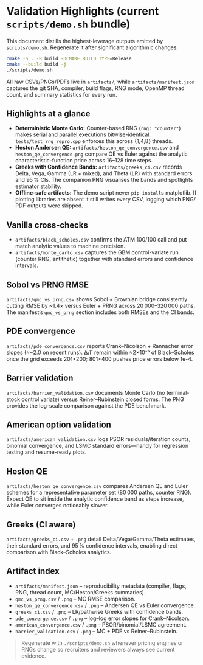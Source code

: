 # Validation Highlights (current `scripts/demo.sh` bundle)

This document distills the highest-leverage outputs emitted by `scripts/demo.sh`.
Regenerate it after significant algorithmic changes:

```bash
cmake -S . -B build -DCMAKE_BUILD_TYPE=Release
cmake --build build -j
./scripts/demo.sh
```

All raw CSVs/PNGs/PDFs live in `artifacts/`, while `artifacts/manifest.json`
captures the git SHA, compiler, build flags, RNG mode, OpenMP thread count,
and summary statistics for every run.

## Highlights at a glance

- **Deterministic Monte Carlo:** Counter-based RNG (`rng: "counter"`) makes
  serial and parallel executions bitwise-identical. `tests/test_rng_repro.cpp`
  enforces this across {1,4,8} threads.
- **Heston Andersen QE:** `artifacts/heston_qe_convergence.csv` and
  `heston_qe_convergence.png` compare QE vs Euler against the analytic
  characteristic-function price across 16–128 time steps.
- **Greeks with Confidence Bands:** `artifacts/greeks_ci.csv` records Delta,
  Vega, Gamma (LR + mixed), and Theta (LR) with standard errors and 95 % CIs.
  The companion PNG visualises the bands and spotlights estimator stability.
- **Offline-safe artifacts:** The demo script never `pip install`s matplotlib.
  If plotting libraries are absent it still writes every CSV, logging which PNG/
  PDF outputs were skipped.

## Vanilla cross-checks

- `artifacts/black_scholes.csv` confirms the ATM 100/100 call and put match
  analytic values to machine precision.
- `artifacts/monte_carlo.csv` captures the GBM control-variate run (counter RNG,
  antithetic) together with standard errors and confidence intervals.

## Sobol vs PRNG RMSE

`artifacts/qmc_vs_prng.csv` shows Sobol + Brownian bridge consistently cutting
RMSE by ~1.4× versus Euler + PRNG across 20 000–320 000 paths. The manifest’s
`qmc_vs_prng` section includes both RMSEs and the CI bands.

## PDE convergence

`artifacts/pde_convergence.csv` reports Crank–Nicolson + Rannacher error slopes
(≈−2.0 on recent runs). Δ/Γ remain within ≈2×10⁻⁵ of Black–Scholes once the grid
exceeds 201×200; 801×400 pushes price errors below 1e-4.

## Barrier validation

`artifacts/barrier_validation.csv` documents Monte Carlo (no terminal-stock
control variate) versus Reiner–Rubinstein closed forms. The PNG provides the
log-scale comparison against the PDE benchmark.

## American option validation

`artifacts/american_validation.csv` logs PSOR residuals/iteration counts,
binomial convergence, and LSMC standard errors—handy for regression testing and
resume-ready plots.

## Heston QE

`artifacts/heston_qe_convergence.csv` compares Andersen QE and Euler schemes
for a representative parameter set (80 000 paths, counter RNG). Expect QE to sit
inside the analytic confidence band as steps increase, while Euler converges
noticeably slower.

## Greeks (CI aware)

`artifacts/greeks_ci.csv` + `.png` detail Delta/Vega/Gamma/Theta estimates,
their standard errors, and 95 % confidence intervals, enabling direct
comparison with Black–Scholes analytics.

## Artifact index

- `artifacts/manifest.json` – reproducibility metadata (compiler, flags, RNG,
  thread count, MC/Heston/Greeks summaries).
- `qmc_vs_prng.csv` / `.png` – MC RMSE comparison.
- `heston_qe_convergence.csv` / `.png` – Andersen QE vs Euler convergence.
- `greeks_ci.csv` / `.png` – LR/pathwise Greeks with confidence bands.
- `pde_convergence.csv` / `.png` – log–log error slopes for Crank–Nicolson.
- `american_convergence.csv` / `.png` – PSOR/binomial/LSMC agreement.
- `barrier_validation.csv` / `.png` – MC + PDE vs Reiner–Rubinstein.

> Regenerate with `./scripts/demo.sh` whenever pricing engines or RNGs change
> so recruiters and reviewers always see current evidence.


